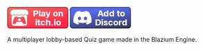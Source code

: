 <div style="display:none"><!-- Meta Data -->
<meta name="cover-image" content="/static/assets/games/quiz/cover.png">
<meta name="short-description" content="A multiplayer lobby-based Quiz game made in the Blazium Engine.">
<meta name="game-name" content="Project Quiz">
</div>

<div>
<!-- <a href="https://quiz.blazium.app" target="_blank">
<img src="/static/assets/buttons/web_button.webp" class="indiedb"></a> -->
<a href="https://blaziumengine.itch.io/project-quiz" target="_blank">
<img src="/static/assets/buttons/itchio_button.webp" class="indiedb"></a>
<a href="https://discord.com/oauth2/authorize?client_id=1356627698448859238" target="_blank">
<img src="/static/assets/buttons/discord_button.webp" class="indiedb"></a>
<!-- <iframe style="min-height:190px" src="https://store.steampowered.com/widget/3418850"></iframe> -->
</div>

A multiplayer lobby-based Quiz game made in the Blazium Engine.